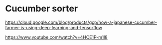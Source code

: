 # Cucumber sorter

https://cloud.google.com/blog/products/gcp/how-a-japanese-cucumber-farmer-is-using-deep-learning-and-tensorflow

https://www.youtube.com/watch?v=4HCE1P-m1l8
